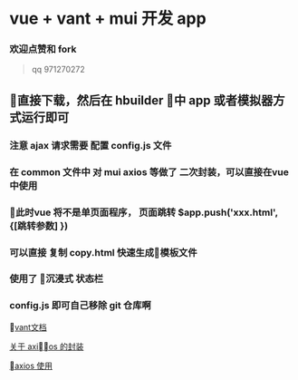 # vue + vant + mui 开发 app

### 欢迎点赞和 fork

> qq 971270272

## 直接下载，然后在 hbuilder 中 app 或者模拟器方式运行即可


### 注意 ajax 请求需要 配置 config.js 文件
### 在 common 文件中 对 mui axios 等做了 二次封装，可以直接在vue中使用
### 此时vue 将不是单页面程序， 页面跳转 $app.push('xxx.html', {[跳转参数] })
### 可以直接 复制 copy.html 快速生成模板文件
### 使用了 沉浸式 状态栏
### config.js 即可自己移除 git 仓库啊


[vant文档](https://youzan.github.io/vant/#/zh-CN/intro)

[关于 axios 的封装](https://github.com/shuliuzhenhua/vue-axios-util)

[axios 使用](https://ykloveyxk.github.io/2017/02/25/axios%E5%85%A8%E6%94%BB%E7%95%A5/)

